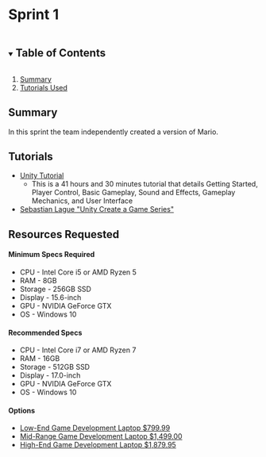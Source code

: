 # Sprint 1

<!-- TABLE OF CONTENTS -->
<details open="open">
  <summary><h2 style="display: inline-block">Table of Contents</h2></summary>
  <ol>
    <li>
      <a href="#Summary">Summary</a>
    </li>
    <li>
      <a href="#Tutorials">Tutorials Used</a>
    </li>
  </ol>
</details>



<!-- SUMMARY -->
## Summary

In this sprint the team independently created a version of Mario.


<!-- TUTORIALS -->
## Tutorials

<ul>
  <li>
    <a href="https://learn.unity.com/course/create-with-code">
      Unity Tutorial
    </a>
    <ul>
      <li>This is a 41 hours and 30 minutes tutorial that details Getting Started, Player Control, Basic Gameplay, Sound and Effects, Gameplay Mechanics, and User Interface</li>
    </ul>
  </li>
  <li>
    <a href="https://www.youtube.com/watch?v=SviIeTt2_Lc&list=PLFt_AvWsXl0ctd4dgE1F8g3uec4zKNRV0">
      Sebastian Lague "Unity Create a Game Series"
    </a>
  </li>
</ul>

<!-- RESOURCES REQUESTED -->
## Resources Requested

#### Minimum Specs Required
<ul>
  <li>
    CPU - Intel Core i5 or AMD Ryzen 5
  </li>
  <li>
    RAM - 8GB
  </li>
  <li>
    Storage - 256GB SSD
  </li>
  <li>
    Display - 15.6-inch
  </li>
  <li>
    GPU - NVIDIA GeForce GTX
  </li>
  <li>
    OS - Windows 10
  </li>
</ul>

#### Recommended Specs
<ul>
  <li>
    CPU - Intel Core i7 or AMD Ryzen 7
  </li>
  <li>
    RAM - 16GB
  </li>
  <li>
    Storage - 512GB SSD
  </li>
  <li>
    Display - 17.0-inch
  </li>
  <li>
    GPU - NVIDIA GeForce GTX
  </li>
  <li>
    OS - Windows 10
  </li>
</ul>

#### Options
<ul>
  <li>
    <a href="https://www.amazon.com/dp/B08ZLC661T?tag=wuuff-20&linkCode=ogi&th=1&psc=1">
      Low-End Game Development Laptop
      $799.99
    </a>
  </li>
  <li>
    <a href="https://www.amazon.com/dp/B08FJ4F8ZG?tag=wuuff-20&linkCode=ogi&th=1&psc=1">
      Mid-Range Game Development Laptop
      $1,499.00
    </a>
  </li>
  <li>
    <a href="https://www.amazon.com/dp/B01GQVA114?tag=wuuff-20&linkCode=ogi&th=1">
      High-End Game Development Laptop
      $1,879.95
    </a>
  </li>
</ul>
